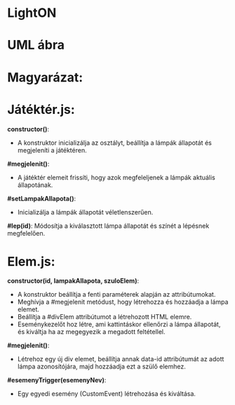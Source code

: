 # LightON

# UML ábra


# Magyarázat:
# Játéktér.js:
**constructor()**:
- A konstruktor inicializálja az osztályt, beállítja a lámpák állapotát és megjeleníti a játéktéren.

**#megjelenit()**:
- A játéktér elemeit frissíti, hogy azok megfeleljenek a lámpák aktuális állapotának.

**#setLampakAllapota()**:
- Inicializálja a lámpák állapotát véletlenszerűen.

**#lep(id)**:
Módosítja a kiválasztott lámpa állapotát és színét a lépésnek megfelelően.

# Elem.js:
**constructor(id, lampakAllapota, szuloElem)**:
- A konstruktor beállítja a fenti paraméterek alapján az attribútumokat.
- Meghívja a #megjelenit metódust, hogy létrehozza és hozzáadja a lámpa elemet.
- Beállítja a #divElem attribútumot a létrehozott HTML elemre.
- Eseménykezelőt hoz létre, ami kattintáskor ellenőrzi a lámpa állapotát, és kiváltja ha az megegyezik a megadott feltétellel.

**#megjelenit()**:
-  Létrehoz egy új div elemet, beállítja annak data-id attribútumát az adott lámpa azonosítójára, majd hozzáadja ezt a szülő elemhez.

**#esemenyTrigger(esemenyNev)**:
- Egy egyedi esemény (CustomEvent) létrehozása és kiváltása.





